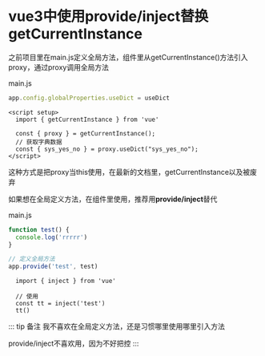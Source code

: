 # vue3中使用provide/inject替换getCurrentInstance

之前项目里在main.js定义全局方法，组件里从getCurrentInstance()方法引入proxy，通过proxy调用全局方法

main.js

```js
app.config.globalProperties.useDict = useDict
```

```vue
<script setup>
  import { getCurrentInstance } from 'vue'
  
  const { proxy } = getCurrentInstance();
  // 获取字典数据
  const { sys_yes_no } = proxy.useDict("sys_yes_no");
</script>
```

这种方式是把proxy当this使用，在最新的文档里，getCurrentInstance以及被废弃

如果想在全局定义方法，在组件里使用，推荐用**provide/inject**替代

main.js

```js
function test() {
  console.log('rrrrr')
}

// 定义全局方法
app.provide('test', test)
```

```vue
  import { inject } from 'vue'
  
  // 使用
  const tt = inject('test')
  tt()
```

::: tip 备注
我不喜欢在全局定义方法，还是习惯哪里使用哪里引入方法

provide/inject不喜欢用，因为不好把控
:::
